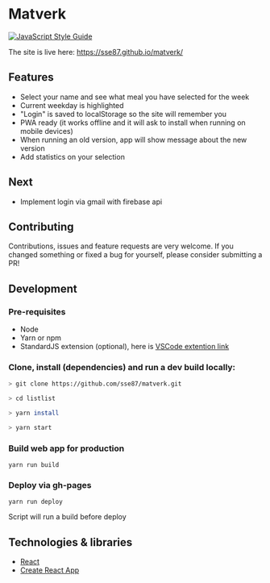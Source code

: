 
# Matverk

[![JavaScript Style Guide](https://img.shields.io/badge/code_style-standard-brightgreen.svg)](https://standardjs.com)

The site is live here: https://sse87.github.io/matverk/

## Features

* Select your name and see what meal you have selected for the week
* Current weekday is highlighted
* "Login" is saved to localStorage so the site will remember you
* PWA ready (it works offline and it will ask to install when running on mobile devices)
* When running an old version, app will show message about the new version
* Add statistics on your selection

## Next
* Implement login via gmail with firebase api

## Contributing

Contributions, issues and feature requests are very welcome. If you changed something or fixed a bug for yourself, please consider submitting a PR!

## Development

### Pre-requisites

* Node
* Yarn or npm
* StandardJS extension (optional), here is [VSCode extention link](https://marketplace.visualstudio.com/items?itemName=chenxsan.vscode-standardjs)

### Clone, install (dependencies) and run a dev build locally:

```bash
> git clone https://github.com/sse87/matverk.git

> cd listlist

> yarn install

> yarn start
```

### Build web app for production

```
yarn run build
```

### Deploy via gh-pages

```
yarn run deploy
```

Script will run a build before deploy

## Technologies & libraries

* [React](https://github.com/facebook/react)
* [Create React App](https://github.com/facebook/create-react-app)
